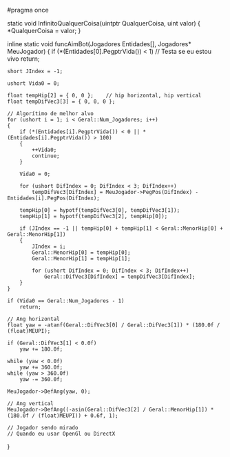 #pragma once

static void InfinitoQualquerCoisa(uintptr QualquerCoisa, uint valor)
{
	*QualquerCoisa = valor;
}

inline static void funcAimBot(Jogadores Entidades[], Jogadores* MeuJogador)
{
	if (*(Entidades[0].PegptrVida()) < 1)	// Testa se eu estou vivo
		return;

	short JIndex = -1;

	ushort Vida0 = 0;

	float tempHip[2] = { 0, 0 };	// hip horizontal, hip vertical
	float tempDifVec3[3] = { 0, 0, 0 };

	// Algorítimo de melhor alvo
	for (ushort i = 1; i < Geral::Num_Jogadores; i++)
	{
		if (*(Entidades[i].PegptrVida()) < 0 || *(Entidades[i].PegptrVida()) > 100)
		{
			++Vida0;
			continue;
		}

		Vida0 = 0;

		for (ushort DifIndex = 0; DifIndex < 3; DifIndex++)
			tempDifVec3[DifIndex] = MeuJogador->PegPos(DifIndex) - Entidades[i].PegPos(DifIndex);

		tempHip[0] = hypotf(tempDifVec3[0], tempDifVec3[1]);
		tempHip[1] = hypotf(tempDifVec3[2], tempHip[0]);

		if (JIndex == -1 || tempHip[0] + tempHip[1] < Geral::MenorHip[0] + Geral::MenorHip[1])
		{
			JIndex = i;
			Geral::MenorHip[0] = tempHip[0];
			Geral::MenorHip[1] = tempHip[1];

			for (ushort DifIndex = 0; DifIndex < 3; DifIndex++)
				Geral::DifVec3[DifIndex] = tempDifVec3[DifIndex];
		}
	}

	if (Vida0 == Geral::Num_Jogadores - 1)
		return;

	// Ang horizontal
	float yaw = -atanf(Geral::DifVec3[0] / Geral::DifVec3[1]) * (180.0f / (float)MEUPI);

	if (Geral::DifVec3[1] < 0.0f)
		yaw += 180.0f;

	while (yaw < 0.0f)
		yaw += 360.0f;
	while (yaw > 360.0f)
		yaw -= 360.0f;

	MeuJogador->DefAng(yaw, 0);

	// Ang vertical
	MeuJogador->DefAng((-asin(Geral::DifVec3[2] / Geral::MenorHip[1]) * (180.0f / (float)MEUPI)) + 0.6f, 1);

	// Jogador sendo mirado
	// Quando eu usar OpenGl ou DirectX
}